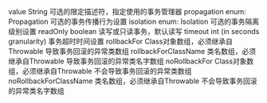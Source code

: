 value	                String	                            可选的限定描述符，指定使用的事务管理器
propagation	            enum: Propagation	                可选的事务传播行为设置
isolation	            enum: Isolation	                    可选的事务隔离级别设置
readOnly	            boolean	                            读写或只读事务，默认读写
timeout	                int (in seconds granularity)	    事务超时时间设置
rollbackFor	            Class对象数组，必须继承自Throwable	导致事务回滚的异常类数组
rollbackForClassName	类名数组，必须继承自Throwable	    导致事务回滚的异常类名字数组
noRollbackFor       	Class对象数组，必须继承自Throwable	不会导致事务回滚的异常类数组
noRollbackForClassName	类名数组，必须继承自Throwable	    不会导致事务回滚的异常类名字数组